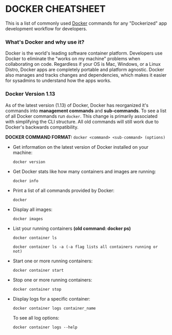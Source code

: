 # DOCKER CHEATSHEET
This is a list of commonly used [Docker](https://www.docker.com/) commands for any "Dockerized" app development workflow for developers.

### What's Docker and why use it?
Docker is the world's leading software container platform. Developers use Docker to eliminate the "works on my machine" problems when collaborating on code. Regardless if your OS is Mac, Windows, or a Linux Distro, Docker apps are completely portable and platform agnostic. Docker also manages and tracks changes and dependencies, which makes it easier for sysadmins to understand how the apps works.

### Docker Version 1.13
As of the latest version (1.13) of Docker, Docker has reorganized it's commands into **management commands** and **sub-commands**. To see a list of all Docker commands run `docker`. This change is primarily associated with simplifying the CLI structure. All old commands will still work due to Docker's backwards compatibility.

**DOCKER COMMAND FORMAT:**
`docker <command> <sub-command> (options)`

* Get information on the latest version of Docker installed on your machine:

	`docker version`

* Get Docker stats like how many containers and images are running:

	`docker info`

* Print a list of all commands provided by Docker:

	`docker`

* Display all images: 

	`docker images`

* List your running containers **(old command: docker ps)**

	`docker container ls`

	`docker container ls -a (-a flag lists all containers running or not)`

* Start one or more running containers:

	`docker container start`

* Stop one or more running containers:

	`docker container stop`

* Display logs for a specific container:

	`docker container logs container_name`

	To see all log options:

	`docker container logs --help`


